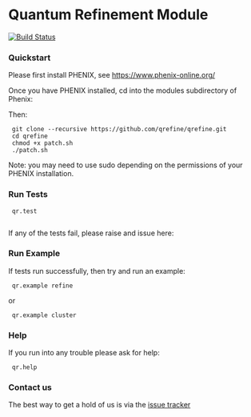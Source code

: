 # Quantum Refinement Module

[![Build Status](https://travis-ci.org/qrefine/qrefine.svg?branch=master)](https://travis-ci.org/qrefine/qrefine)

### Quickstart

Please first install PHENIX, see https://www.phenix-online.org/
 
Once you have PHENIX installed, cd into the modules subdirectory of Phenix:

Then:
``` 
 git clone --recursive https://github.com/qrefine/qrefine.git
 cd qrefine
 chmod +x patch.sh
 ./patch.sh
 ```
 Note: you may need to use sudo depending on the permissions of your PHENIX installation.
 
 ### Run Tests 

``` 
 qr.test
 
```
If any of the tests fail, please raise and issue here:

### Run Example 

If tests run successfully, then try and run an example: 

```
 qr.example refine 
``` 

 or 
 
```
 qr.example cluster 

```

### Help 

If you run into any trouble please ask for help:
```
 qr.help
```

### Contact us 

The best way to get a hold of us is via the  [issue tracker](https://github.com/qrefine/qr-core/issues)
